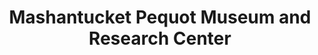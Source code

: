 ---
layout: repo
title: "Mashantucket Pequot Museum and Research Center"
id: 6547
permalink: repos/6547/
---